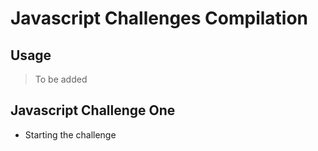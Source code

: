 # Javascript Challenges Compilation

## Usage

> To be added

## Javascript Challenge One

- Starting the challenge

